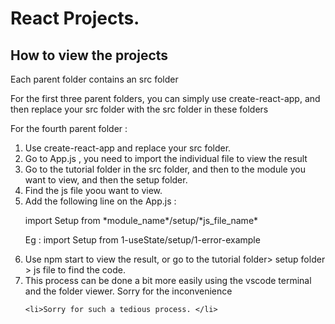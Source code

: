 # React Projects.

<h2> How to view the projects </h2>

<p> Each parent folder contains an src folder <p>

<p> For the first three parent folders, you can simply use create-react-app,
and then replace your src folder with the src folder in these folders </p>

<p> For the fourth parent folder : </p>

<ol>
	<li>Use create-react-app and replace your src folder.</li>
	<li>Go to App.js , you need to import the individual file to view the result </li>
	<li>Go to the tutorial folder in the src folder, and then to the module you want to view, and then the setup folder.</li>
	<li>Find the js file yoou want to view.</li>
	<li>Add the following line on the App.js :
		<p>import Setup from *module_name*/setup/*js_file_name*</p>
		<p>Eg : import Setup from 1-useState/setup/1-error-example
	</li>
	<li> Use npm start to view the result, or go to the tutorial folder> setup folder > js file to find the code. </li>
	<li> This process can be done a bit more easily using the vscode terminal and the folder viewer. Sorry for the inconvenience </li>

	<li>Sorry for such a tedious process. </li>
</ol>
